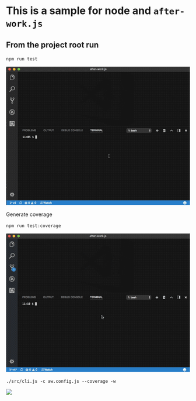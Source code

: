 # This is a sample for node and `after-work.js`

## From the project root run

```shell
npm run test
```

![](./node.gif)

Generate coverage

```shell
npm run test:coverage
```

![](./node-coverage.gif)

```shell
./src/cli.js -c aw.config.js --coverage -w
```

![](./node-coverage-watch.gif)
